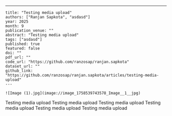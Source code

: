 ---
    title: "Testing media upload"
    authors: ["Ranjan Sapkota", "asdasd"]
    year: 2025
    month: 9
    publication_venue: ""
    abstract: "Testing media upload"
    tags: ["asdasd"]
    published: true
    featured: false
    doi: ""
    pdf_url: ""
    code_url: "https://github.com/ranzosap/ranjan.sapkota"
    dataset_url: ""
    github_link: "https://github.com/ranzosap/ranjan.sapkota/articles/testing-media-upload"
    ---

    ![Image (1).jpg](image://image_1758539743578_Image__1__jpg)


Testing media upload
Testing media upload
Testing media upload
Testing media upload
Testing media upload
Testing media upload

    